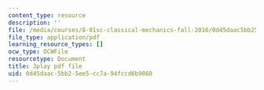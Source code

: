 ```yaml
---
content_type: resource
description: ''
file: /media/courses/8-01sc-classical-mechanics-fall-2016/0d45daac5bb25ee5cc7a94fccd6b9860_0PrwAbgoMA.pdf
file_type: application/pdf
learning_resource_types: []
ocw_type: OCWFile
resourcetype: Document
title: 3play pdf file
uid: 0d45daac-5bb2-5ee5-cc7a-94fccd6b9860
---
```

